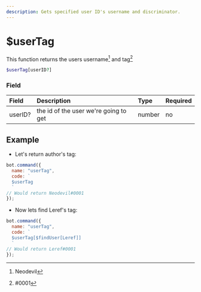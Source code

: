 ```yaml
---
description: Gets specified user ID's username and discriminator. 
---
```


# $userTag

This function returns the users username[^1] and tag[^2]

```php
$userTag[userID?]
```

### Field

| Field | Description | Type | Required |
| :--- | :--- | :--- | :--- |
| userID? | the id of the user we're going to get | number | no |

## Example

* Let's return author's tag:

```javascript
bot.command({
  name: "userTag",
  code: `
  $userTag 
  `
// Would return Neodevil#0001
});
```

* Now lets find Leref's tag:

```javascript
bot.command({
  name: "userTag",
  code: `
  $userTag[$findUser[Leref]] 
  `
// Would return Leref#0001
});
```

[^1]: Neodevil
[^2]: #0001
